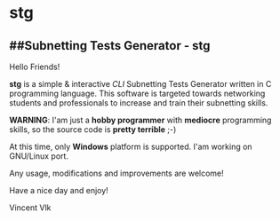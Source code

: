 # stg
##Subnetting Tests Generator - stg
---
Hello Friends!

**stg** is a simple & interactive *CLI* Subnetting Tests Generator written in C programming language. This software is targeted towards networking students and professionals to increase and train their subnetting skills.

__WARNING__: I'am just a **hobby programmer** with **mediocre** programming skills, so the source code is **pretty terrible** ;-)

At this time, only **Windows** platform is supported. I'am working on GNU/Linux port.

Any usage, modifications and improvements are welcome!

Have a nice day and enjoy!

Vincent Vlk

